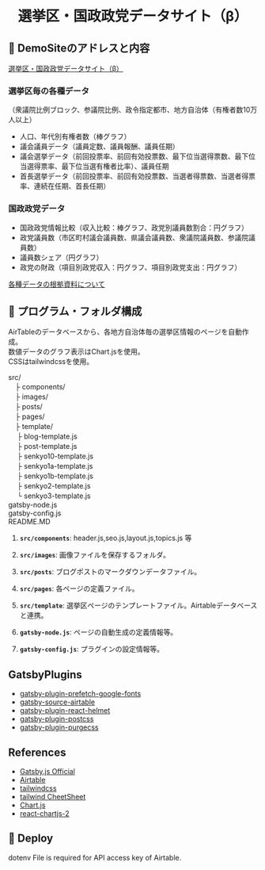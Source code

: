 
<h1 align="center">
  選挙区・国政政党データサイト（β）
</h1>

## 💫 DemoSiteのアドレスと内容

[選挙区・国政政党データサイト（β）](https://senkyo-pro.netlify.com/)

### 選挙区毎の各種データ
（衆議院比例ブロック、参議院比例、政令指定都市、地方自治体（有権者数10万人以上）  
  
- 人口、年代別有権者数（棒グラフ）
- 議会議員データ（議員定数、議員報酬、議員任期）
- 議会選挙データ（前回投票率、前回有効投票数、最下位当選得票数、最下位当選得票率、最下位当選有権者比率）、議員任期
- 首長選挙データ（前回投票率、前回有効投票数、当選者得票数、当選者得票率、連続在任期、首長任期）

### 国政政党データ
- 国政政党情報比較（収入比較：棒グラフ、政党別議員数割合：円グラフ）
- 政党議員数（市区町村議会議員数、県議会議員数、衆議院議員数、参議院議員数）
- 議員数シェア（円グラフ）
- 政党の財政（項目別政党収入：円グラフ、項目別政党支出：円グラフ）

[各種データの根拠資料について](https://senkyo-pro.netlify.com/page2/)



## 🧐 プログラム・フォルダ構成

AirTableのデータベースから、各地方自治体毎の選挙区情報のページを自動作成。  
数値データのグラフ表示はChart.jsを使用。  
CSSはtailwindcssを使用。  

src/  
　├ components/  
　├ images/  
　├ posts/  
　├ pages/  
　├ template/  
　   ├ blog-template.js  
　   ├ post-template.js  
　   ├ senkyo10-template.js  
　   ├ senkyo1a-template.js  
　   ├ senkyo1b-template.js  
　   ├ senkyo2-template.js      
　   └ senkyo3-template.js  
gatsby-node.js  
gatsby-config.js   
README.MD    
  
  
1.  **`src/components`**: header.js,seo.js,layout.js,topics.js 等

2.  **`src/images`**: 画像ファイルを保存するフォルダ。

3.  **`src/posts`**: ブログポストのマークダウンデータファイル。

4.  **`src/pages`**: 各ページの定義ファイル。

5.  **`src/template`**: 選挙区ページのテンプレートファイル。Airtableデータベースと連携。

6.  **`gatsby-node.js`**: ページの自動生成の定義情報等。

7.  **`gatsby-config.js`**: プラグインの設定情報等。
  
  
## GatsbyPlugins  

* [gatsby-plugin-prefetch-google-fonts](https://www.gatsbyjs.org/packages/gatsby-plugin-prefetch-google-fonts/?=gatsby%20google%20fonts)
* [gatsby-source-airtable](https://www.gatsbyjs.org/packages/gatsby-source-airtable/)
* [gatsby-plugin-react-helmet](https://www.gatsbyjs.org/packages/gatsby-plugin-react-helmet/?=gatsby-plugin-react-helmet)
* [gatsby-plugin-postcss](https://www.gatsbyjs.org/packages/gatsby-plugin-postcss/)
* [gatsby-plugin-purgecss](https://www.gatsbyjs.org/packages/gatsby-plugin-purgecss/)

## References 

* [Gatsby.js Official](https://www.gatsbyjs.org/)
* [Airtable](https://www.airtable.com/)
* [tailwindcss](https://tailwindcss.com/)
* [tailwind CheetSheet](https://nerdcave.com/tailwind-cheat-sheet)
* [Chart.js](https://www.chartjs.org/)
* [react-chartjs-2](https://github.com/jerairrest/react-chartjs-2)


## 🚀 Deploy

dotenv File is required for API access key of Airtable.





